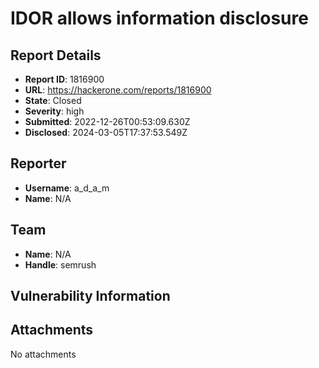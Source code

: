 # IDOR allows information disclosure

## Report Details
- **Report ID**: 1816900
- **URL**: https://hackerone.com/reports/1816900
- **State**: Closed
- **Severity**: high
- **Submitted**: 2022-12-26T00:53:09.630Z
- **Disclosed**: 2024-03-05T17:37:53.549Z

## Reporter
- **Username**: a_d_a_m
- **Name**: N/A

## Team
- **Name**: N/A
- **Handle**: semrush

## Vulnerability Information


## Attachments
No attachments
